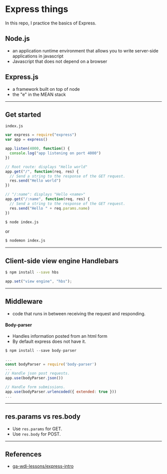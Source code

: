 # Express things

In this repo, I practice the basics of Express.

## Node.js
- an application runtime environment that allows you to write server-side applications in javascript
- Javascript that does not depend on a browser

## Express.js
- a framework built on top of node
- the "e" in the MEAN stack

---

## Get started

`index.js`

```js
var express = require("express")
var app = express()

app.listen(4000, function() {
  console.log("app listening on port 4000")
})

// Root route: displays "Hello world"
app.get("/", function(req, res) {
  // Send a string to the response of the GET request.
  res.send("Hello world")
})

// "/:name": displays "Hello <name>"
app.get("/:name", function(req, res) {
  // Send a string to the response of the GET request.
  res.send("Hello " + req.params.name)
})
```

```bash
$ node index.js
```

or

```bash
$ nodemon index.js
```

---

## Client-side view engine Handlebars

```bash
$ npm install --save hbs
```

```js
app.set("view engine", "hbs");
```

---

## Middleware

- code that runs in between receiving the request and responding.

#### Body-parser
- Handles information posted from an html form
- By default express does not have it.

```js
$ npm install --save body-parser
```

```js
...
const bodyParser = require('body-parser')
...
// Handle json post requests.
app.use(bodyParser.json())

// Handle form submissions.
app.use(bodyParser.urlencoded({ extended: true }))
...
```

---

## res.params vs res.body
- Use `res.params` for GET.
- Use `res.body` for POST.

---

## References
- [ga-wdi-lessons/express-intro](https://github.com/ga-wdi-lessons/express-intro)
